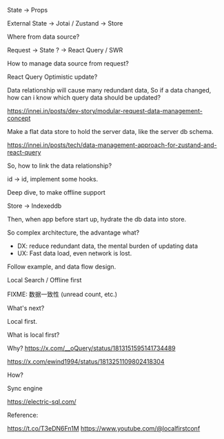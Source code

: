 State -> Props

External State -> Jotai / Zustand -> Store

Where from data source?

Request -> State ?
-> React Query / SWR

How to manage data source from request?

React Query Optimistic update?

Data relationship will cause many redundant data, So if a data changed, how can i know which query data should be updated?

https://innei.in/posts/dev-story/modular-request-data-management-concept

Make a flat data store to hold the server data, like the server db schema.

https://innei.in/posts/tech/data-management-approach-for-zustand-and-react-query

So, how to link the data relationship?

id -> id, implement some hooks.

Deep dive, to make offline support

Store -> Indexeddb

Then, when app before start up, hydrate the db data into store.

So complex architecture, the advantage what?

- DX: reduce redundant data, the mental burden of updating data
- UX: Fast data load, even network is lost.

Follow example, and data flow design.

Local Search / Offline first

FIXME: 数据一致性 (unread count, etc.)

What's next?

Local first.

What is local first?

Why?
https://x.com/__oQuery/status/1813151595141734489

https://x.com/ewind1994/status/1813251109802418304

How?

Sync engine

https://electric-sql.com/

Reference:

https://t.co/T3eDN6Fn1M
https://www.youtube.com/@localfirstconf